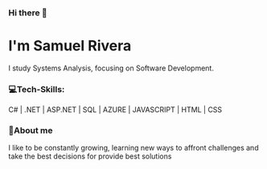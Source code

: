 ### Hi there 👋
<h1>I'm Samuel Rivera</h1>
</hr>
<div>
 <p>I study Systems Analysis, focusing on Software Development.</p>  
 <h3>💻Tech-Skills:</h3>
 <p> C# | .NET | ASP.NET | SQL | AZURE | JAVASCRIPT | HTML | CSS  </p>  
 <h3>📝About me</h3>
 <p>I like to be constantly growing, learning new ways to affront challenges and take the best decisions for provide best solutions</p> 
</div>
